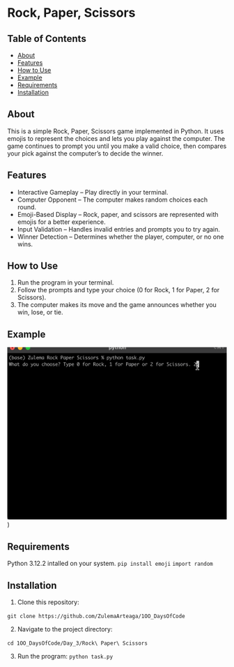 # Rock, Paper, Scissors

## Table of Contents
- [About](#about)
- [Features](#features)
- [How to Use](#how-to-use)
- [Example](#example)
- [Requirements](#requirements)
- [Installation](#installation)

## About
This is a simple Rock, Paper, Scissors game implemented in Python. It uses emojis to represent the choices and lets you play against the computer. The game continues to prompt you until you make a valid choice, then compares your pick against the computer’s to decide the winner.

## Features
- Interactive Gameplay – Play directly in your terminal.
- Computer Opponent – The computer makes random choices each round.
- Emoji-Based Display – Rock, paper, and scissors are represented with emojis for a better experience.
- Input Validation – Handles invalid entries and prompts you to try again.
- Winner Detection – Determines whether the player, computer, or no one wins.

## How to Use
1. Run the program in your terminal.
2. Follow the prompts and type your choice (0 for Rock, 1 for Paper, 2 for Scissors).
3. The computer makes its move and the game announces whether you win, lose, or tie.

## Example

![rock.gif](rock.gif))


## Requirements
Python 3.12.2 intalled on your system.
```pip install emoji```
```import random```

## Installation
1. Clone this repository:

```git clone https://github.com/ZulemaArteaga/1OO_DaysOfCode ```

2. Navigate to the project directory:

```cd 1OO_DaysOfCode/Day_3/Rock\ Paper\ Scissors```

3. Run the program:
```python task.py```
